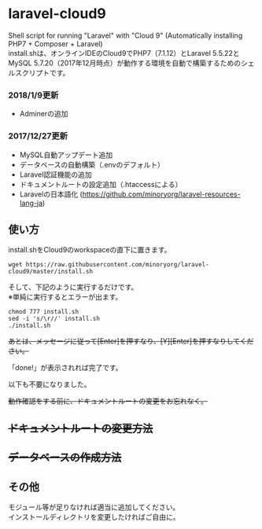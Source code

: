 # laravel-cloud9

Shell script for running "Laravel" with "Cloud 9" (Automatically installing PHP7 + Composer + Laravel)  
install.shは、オンラインIDEのCloud9でPHP7（7.1.12）とLaravel 5.5.22とMySQL 5.7.20（2017年12月時点）が動作する環境を自動で構築するためのシェルスクリプトです。  

### 2018/1/9更新

* Adminerの追加

### 2017/12/27更新

* MySQL自動アップデート追加
* データベースの自動構築（.envのデフォルト）
* Laravel認証機能の追加
* ドキュメントルートの設定追加（.htaccessによる）
* Laravelの日本語化 (https://github.com/minoryorg/laravel-resources-lang-ja)

## 使い方

install.shをCloud9のworkspaceの直下に置きます。  

    wget https://raw.githubusercontent.com/minoryorg/laravel-cloud9/master/install.sh

そして、下記のように実行するだけです。  
※単純に実行するとエラーが出ます。  

    chmod 777 install.sh
    sed -i 's/\r//' install.sh
    ./install.sh

~~あとは、メッセージに従って[Enter]を押すなり、[Y][Enter]を押すなりしてください。~~  
  
「done!」が表示されれば完了です。  

以下も不要になりました。  

~~動作確認をする前に、ドキュメントルートの変更をお忘れなく。~~  

## ~~ドキュメントルートの変更方法~~

## ~~データベースの作成方法~~

## その他
モジュール等が足りなければ適当に追加してください。  
インストールディレクトリを変更したければご自由に。  
